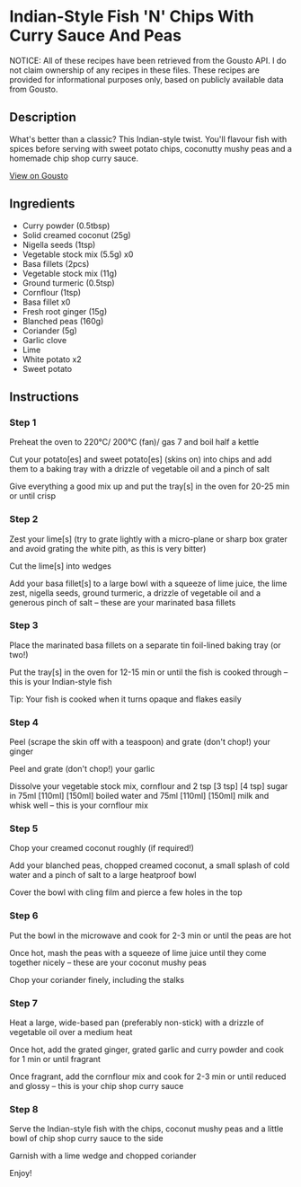 # Indian-Style Fish 'N' Chips With Curry Sauce And Peas 

NOTICE: All of these recipes have been retrieved from the Gousto API. I do not claim ownership of any recipes in these files. These recipes are provided for informational purposes only, based on publicly available data from Gousto.

## Description

What's better than a classic? This Indian-style twist. You'll flavour fish with spices before serving with sweet potato chips, coconutty mushy peas and a homemade chip shop curry sauce. 

[View on Gousto](https://www.gousto.co.uk/recipes/cookbook/indian-style-fish-chips-with-curry-sauce-and-coconut-peas)

## Ingredients

- Curry powder (0.5tbsp)
- Solid creamed coconut (25g)
- Nigella seeds (1tsp)
- Vegetable stock mix (5.5g) x0
- Basa fillets (2pcs)
- Vegetable stock mix (11g)
- Ground turmeric (0.5tsp)
- Cornflour (1tsp)
- Basa fillet x0
- Fresh root ginger (15g)
- Blanched peas (160g)
- Coriander (5g)
- Garlic clove
- Lime
- White potato x2
- Sweet potato

## Instructions


### Step 1

Preheat the oven to 220°C/ 200°C (fan)/ gas 7 and boil half a kettle

Cut your potato[es] and sweet potato[es]<span class="text-danger"> </span>(skins on) into chips and add them to a baking tray with a drizzle of vegetable oil and a pinch of salt

Give everything a good mix up and put the tray[s] in the oven for 20-25 min or until crisp


### Step 2

Zest your lime[s] (try to grate lightly with a micro-plane or sharp box grater and avoid grating the white pith, as this is very bitter)

Cut the lime[s] into wedges

Add your basa fillet[s] to a large bowl with a squeeze of lime<span class="text-danger"> </span>juice, the lime zest, nigella seeds, ground turmeric, a drizzle of vegetable oil and a generous pinch of salt – these are your marinated basa fillets


### Step 3

Place the marinated basa fillets on a separate tin foil-lined baking tray (or two!)

Put the tray[s] in the oven for 12-15 min or until the fish is cooked through – this is your Indian-style fish

Tip: Your fish is cooked when it turns opaque and flakes easily


### Step 4

Peel (scrape the skin off with a teaspoon) and grate (don't chop!) your ginger

Peel and grate (don't chop!) your garlic

Dissolve your vegetable stock mix, cornflour and 2 tsp<span class="text-purple"> [3 tsp]</span> <span class="text-danger">[4 tsp]</span> sugar in 75ml <span class="text-purple">[110ml]</span> <span class="text-danger">[150ml]</span> boiled water and 75ml <span class="text-purple">[110ml]</span> <span class="text-danger">[150ml]</span> milk and whisk well – this is your cornflour mix


### Step 5

Chop your creamed coconut roughly (if required!)

Add your blanched peas, chopped creamed coconut, a small splash of cold water and a pinch of salt to a large heatproof bowl

Cover the bowl with cling film and pierce a few holes in the top


### Step 6

Put the bowl in the microwave and cook for 2-3 min or until the peas are hot

Once hot, mash the peas with a squeeze of<span class="text-danger"> </span>lime juice until they come together nicely – these are your coconut mushy peas

Chop your coriander finely, including the stalks


### Step 7

Heat a large, wide-based pan (preferably non-stick) with a drizzle of vegetable oil over a medium heat

Once hot, add the grated ginger, grated garlic and curry powder and cook for 1 min or until fragrant

Once fragrant, add the cornflour mix and cook for 2-3 min or until reduced and glossy – this is your chip shop curry sauce

### Step 8

Serve the Indian-style fish with the chips, coconut mushy peas and a little bowl of chip shop curry sauce to the side

Garnish with a lime wedge and chopped coriander

Enjoy!

